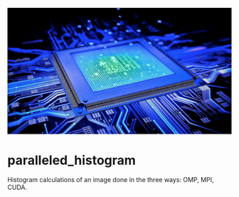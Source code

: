 ![ReadMe](image.jpg)

# paralleled_histogram
Histogram calculations of an image done in the three ways: OMP, MPI, CUDA.
